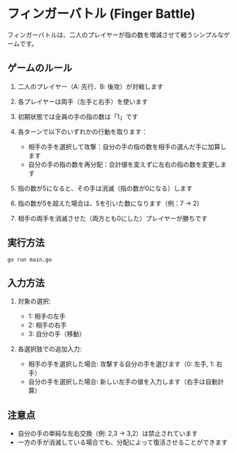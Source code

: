 # フィンガーバトル (Finger Battle)

フィンガーバトルは、二人のプレイヤーが指の数を増減させて戦うシンプルなゲームです。

## ゲームのルール

1. 二人のプレイヤー（A: 先行、B: 後攻）が対戦します
2. 各プレイヤーは両手（左手と右手）を使います
3. 初期状態では全員の手の指の数は「1」です
4. 各ターンで以下のいずれかの行動を取ります：
   - 相手の手を選択して攻撃：自分の手の指の数を相手の選んだ手に加算します
   - 自分の手の指の数を再分配：合計値を変えずに左右の指の数を変更します

5. 指の数が5になると、その手は消滅（指の数が0になる）します
6. 指の数が5を超えた場合は、5を引いた数になります（例：7 → 2）
7. 相手の両手を消滅させた（両方とも0にした）プレイヤーが勝ちです

## 実行方法

```
go run main.go
```

## 入力方法

1. 対象の選択:
   - 1: 相手の左手
   - 2: 相手の右手
   - 3: 自分の手（移動）

2. 各選択肢での追加入力:
   - 相手の手を選択した場合: 攻撃する自分の手を選びます（0: 左手, 1: 右手）
   - 自分の手を選択した場合: 新しい左手の値を入力します（右手は自動計算）

## 注意点

- 自分の手の単純な左右交換（例: 2,3 → 3,2）は禁止されています
- 一方の手が消滅している場合でも、分配によって復活させることができます
